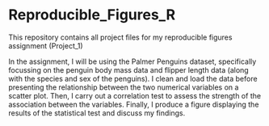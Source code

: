 # Reproducible_Figures_R
This repository contains all project files for my reproducible figures assignment (Project_1)

In the assignment, I will be using the Palmer Penguins dataset, specifically focussing on the penguin body mass data and flipper length data (along with the species and sex of the penguins). I clean and load the data before presenting the relationship between the two numerical variables on a scatter plot. Then, I carry out a correlation test to assess the strength of the association between the variables. Finally, I produce a figure displaying the results of the statistical test and discuss my findings.
